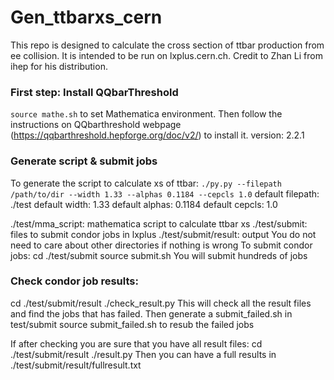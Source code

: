 # Gen_ttbarxs_cern
This repo is designed to calculate the cross section of ttbar production from ee collision. It is intended to be run on lxplus.cern.ch. Credit to Zhan Li from ihep for his distribution.

### First step: Install QQbarThreshold
`source mathe.sh`
to set Mathematica environment.
Then follow the instructions on QQbarthreshold webpage (https://qqbarthreshold.hepforge.org/doc/v2/) to install it.
version: 2.2.1

### Generate script & submit jobs
To generate the script to calculate xs of ttbar:
`./py.py --filepath /path/to/dir --width 1.33 --alphas 0.1184 --cepcls 1.0`
default filepath: ./test
default width: 1.33
default alphas: 0.1184
default cepcls: 1.0

./test/mma_script: mathematica script to calculate ttbar xs
./test/submit: files to submit condor jobs in lxplus
./test/submit/result: output
You do not need to care about other directories if nothing is wrong
To submit condor jobs:
cd ./test/submit
source submit.sh
You will submit hundreds of jobs

### Check condor job results:
cd ./test/submit/result
./check_result.py
This will check all the result files and find the jobs that has failed.
Then generate a submit_failed.sh in test/submit
source submit_failed.sh
to resub the failed jobs

If after checking you are sure that you have all result files:
cd ./test/submit/result
./result.py
Then you can have a full results in  ./test/submit/result/fullresult.txt
